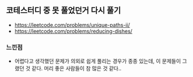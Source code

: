 ## 코테스터디 중 못 풀었던거 다시 풀기
- https://leetcode.com/problems/unique-paths-ii/
- https://leetcode.com/problems/reducing-dishes/

### 느낀점
- 어렵다고 생각했던 문제가 의외로 쉽게 풀리는 경우가 종종 있는데, 이 문제들이 그랬던 것 같다. 머리 좋은 사람들이 참 많은 것 같다..
